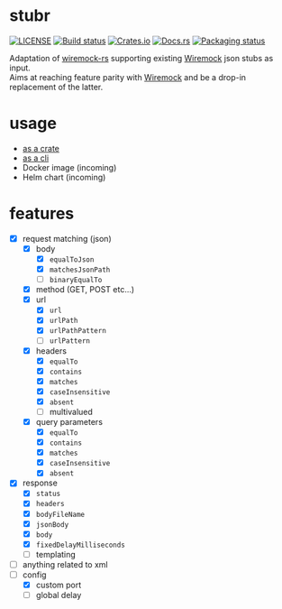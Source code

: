# stubr

[![LICENSE](https://img.shields.io/badge/license-Apache_2-blue.svg)](LICENSE)
[![Build status](https://github.com/beltram/stubr/workflows/ci/badge.svg)](https://github.com/beltram/stubr/actions)
[![Crates.io](https://img.shields.io/crates/v/stubr.svg)](https://crates.io/crates/stubr)
[![Docs.rs](https://img.shields.io/badge/docs-latest-blue.svg)](https://docs.rs/stubr)
[![Packaging status](https://repology.org/badge/tiny-repos/stubr.svg)](https://repology.org/project/stubr/badges)

Adaptation of [wiremock-rs](https://github.com/LukeMathWalker/wiremock-rs) supporting existing
[Wiremock](https://github.com/tomakehurst/wiremock) json stubs as input.  
Aims at reaching feature parity with [Wiremock](https://github.com/tomakehurst/wiremock) and be a drop-in replacement of
the latter.

# usage

 * [as a crate](lib/README.md)
 * [as a cli](cli/README.md)
 * Docker image (incoming)
 * Helm chart (incoming)

# features

 * [x] request matching (json)
   * [x] body
     * [x] `equalToJson`
     * [x] `matchesJsonPath`
     * [ ] `binaryEqualTo`
   * [x] method (GET, POST etc...)
   * [x] url
     * [x] `url`
     * [x] `urlPath`
     * [x] `urlPathPattern`
     * [ ] `urlPattern`
   * [x] headers
     * [x] `equalTo`
     * [x] `contains`
     * [x] `matches`
     * [x] `caseInsensitive`
     * [x] `absent`
     * [ ] multivalued
   * [x] query parameters
     * [x] `equalTo`
     * [x] `contains`
     * [x] `matches`
     * [x] `caseInsensitive`
     * [x] `absent`
 * [x] response
     * [x] `status`
     * [x] `headers`
     * [x] `bodyFileName`
     * [x] `jsonBody`
     * [x] `body`
     * [x] `fixedDelayMilliseconds`
     * [ ] templating
 * [ ] anything related to xml
 * [ ] config
   * [x] custom port
   * [ ] global delay